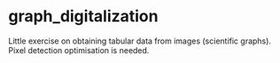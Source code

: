 # graph_digitalization
Little exercise on obtaining tabular data from images (scientific graphs). Pixel detection optimisation is needed.
